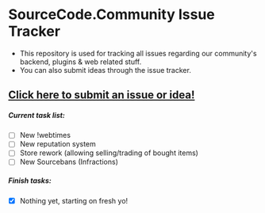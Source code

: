 # SourceCode.Community Issue Tracker

- This repository is used for tracking all issues regarding our community's backend, plugins & web related stuff.
- You can also submit ideas through the issue tracker.

## [Click here to submit an issue or idea!](https://github.com/meev/SourceCode/issues/new)

##### Current task list:
- [ ] New !webtimes
- [ ] New reputation system
- [ ] Store rework (allowing selling/trading of bought items)
- [ ] New Sourcebans (Infractions)

##### Finish tasks:
- [x] Nothing yet, starting on fresh yo!
